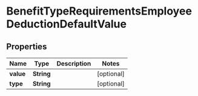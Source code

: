 

# BenefitTypeRequirementsEmployeeDeductionDefaultValue


## Properties

| Name | Type | Description | Notes |
|------------ | ------------- | ------------- | -------------|
|**value** | **String** |  |  [optional] |
|**type** | **String** |  |  [optional] |



